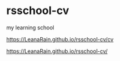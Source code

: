 # rsschool-cv
my learning school

https://LeanaRain.github.io/rsschool-cv/cv

https://LeanaRain.github.io/rsschool-cv/